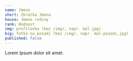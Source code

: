```yaml
---
name: Jmeno
short: Zkratka Jmena
house: Jmeno rodiny
rank: Hodnost
img: profilovka (bez /img/, napr. mal.jpg)
big: fotka na pozadi (bez /img/, napr. mal-pozadi.jpg)
published: false
---
```


Lorem ipsum dolor sit amet.
